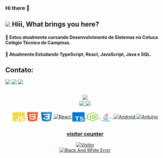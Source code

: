 ### Hi there 👋

<!--
**taylorburgues/taylorburgues** is a ✨ _special_ ✨ repository because its `README.md` (this file) appears on your GitHub profile.

Here are some ideas to get you started:

- 🔭 I’m currently working on ...
- 🌱 I’m currently learning ...
- 👯 I’m looking to collaborate on ...
- 🤔 I’m looking for help with ...
- 💬 Ask me about ...
- 📫 How to reach me: ...
- 😄 Pronouns: ...
- ⚡ Fun fact: ...
-->
## <img src="https://github.com/rajput2107/rajput2107/blob/master/Assets/Hi.gif" width="20px"> Hiii, What brings you here? 

#### 🌱 Estou atualmente cursando Desenvolvimento de Sistemas no Cotuca Colégio Técnico de Campinas.
#### 🧾 Atualmente Estudando TypeScript, React, JavaScript, Java e SQL.

##

## Contato:
<a href = "mailto:theo_xone@outlook.com"><img src="https://img.shields.io/badge/-Gmail-%23333?style=for-the-badge&logo=gmail&logoColor=white" target="_blank"></a>
<a href = "https://www.instagram.com/theo_burgues/"><img src="https://img.shields.io/badge/Instagram-E4405F?style=for-the-badge&logo=instagram&logoColor=white" target="_blank"></a> <img src="https://github.com/rajput2107/rajput2107/blob/master/Assets/Handshake.gif" width="90px">

##
<div align="center">
  <img src="https://github.com/rajput2107/rajput2107/blob/master/Assets/Developer.gif" width="150px">
</div>

<div align="center">
  <a href="https://github.com/cristiancaetano29">
  <img height="180em" src="https://github-readme-stats.vercel.app/api/top-langs/?username=taylorburgues&layout=compact&langs_count=7&theme=highcontrast"/>
  <img height="180em" src="https://github-readme-stats.vercel.app/api?username=taylorburgues&show_icons=true&theme=highcontrast&include_all_commits=true&count_private=true"/>
</div>
  
<div style="display: inline_block" align="center"><br>
  <img align="center" alt="Js" height="30" width="40" src="https://raw.githubusercontent.com/devicons/devicon/master/icons/javascript/javascript-plain.svg">
  <img align="center" alt="HTML" height="30" width="40" src="https://raw.githubusercontent.com/devicons/devicon/master/icons/html5/html5-original.svg">
  <img align="center" alt="CSS" height="30" width="40" src="https://raw.githubusercontent.com/devicons/devicon/master/icons/css3/css3-original.svg">
  <img align="center" alt="React" width="40" src="https://cdn.jsdelivr.net/gh/devicons/devicon/icons/react/react-original-wordmark.svg">
  <img align="center" alt="Ts" height="30" width="40" src="https://raw.githubusercontent.com/devicons/devicon/master/icons/typescript/typescript-plain.svg">
  <img align="center" alt="Node" height="30" width="40" src="https://github.com/devicons/devicon/blob/master/icons/nodejs/nodejs-plain.svg">
  <img align="center" alt="Java" height="30" width="40" src="https://github.com/devicons/devicon/blob/master/icons/java/java-original.svg">
  <img align="center" alt="Android" height="30" width="40" src="https://cdn.jsdelivr.net/gh/devicons/devicon/icons/androidstudio/androidstudio-original.svg">
  <img align="center" alt="Arduino" height="30" width="40" src="https://cdn.jsdelivr.net/gh/devicons/devicon/icons/arduino/arduino-original-wordmark.svg">
 
</div>
  
##
  
<div align="center">
  <h3>visitor counter</h3> 
   <img src="https://profile-counter.glitch.me/taylorburgues/count.svg" alt="Visitor" title="Visitor"/></br>
   <img src="https://media.giphy.com/media/5UqWIbfRyfTjaRulMO/giphy.gif" alt="Black And White Error" width="100" height="100" frameBorder="0" class="giphy-embed">
  
 </div>
